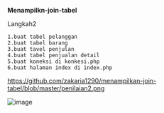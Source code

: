 **Menampilkn-join-tabel**

Langkah2

    1.buat tabel pelanggan
    2.buat tabel barang
    3.buat tavel penjulan
    4.buat tabel penjualan detail
    5.buat koneksi di konkesi.php
    6.buat halaman index di index.php
    
https://github.com/zakaria1290/menampilkan-join-tabel/blob/master/penilaian2.png

![image](https://user-images.githubusercontent.com/60141473/124396364-4d9ae700-dd33-11eb-9d06-98af460325f6.png)
